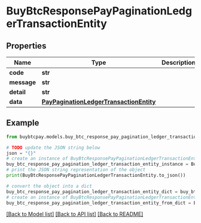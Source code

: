 # BuyBtcResponsePayPaginationLedgerTransactionEntity


## Properties

Name | Type | Description | Notes
------------ | ------------- | ------------- | -------------
**code** | **str** |  | [optional] 
**message** | **str** |  | [optional] 
**detail** | **str** |  | [optional] 
**data** | [**PayPaginationLedgerTransactionEntity**](PayPaginationLedgerTransactionEntity.md) |  | [optional] 

## Example

```python
from buybtcpay.models.buy_btc_response_pay_pagination_ledger_transaction_entity import BuyBtcResponsePayPaginationLedgerTransactionEntity

# TODO update the JSON string below
json = "{}"
# create an instance of BuyBtcResponsePayPaginationLedgerTransactionEntity from a JSON string
buy_btc_response_pay_pagination_ledger_transaction_entity_instance = BuyBtcResponsePayPaginationLedgerTransactionEntity.from_json(json)
# print the JSON string representation of the object
print(BuyBtcResponsePayPaginationLedgerTransactionEntity.to_json())

# convert the object into a dict
buy_btc_response_pay_pagination_ledger_transaction_entity_dict = buy_btc_response_pay_pagination_ledger_transaction_entity_instance.to_dict()
# create an instance of BuyBtcResponsePayPaginationLedgerTransactionEntity from a dict
buy_btc_response_pay_pagination_ledger_transaction_entity_from_dict = BuyBtcResponsePayPaginationLedgerTransactionEntity.from_dict(buy_btc_response_pay_pagination_ledger_transaction_entity_dict)
```
[[Back to Model list]](../README.md#documentation-for-models) [[Back to API list]](../README.md#documentation-for-api-endpoints) [[Back to README]](../README.md)



